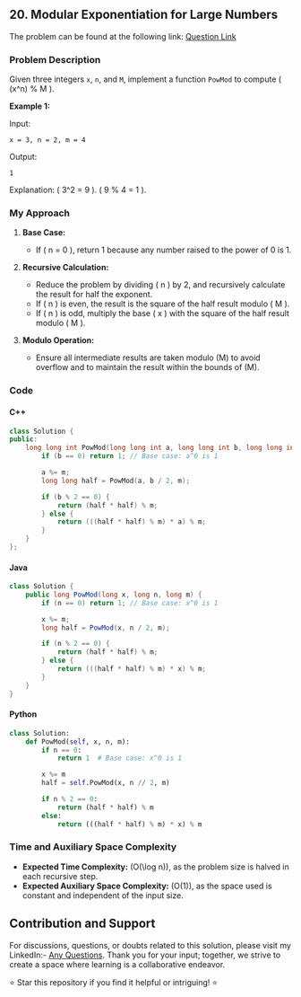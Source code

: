## 20. Modular Exponentiation for Large Numbers

The problem can be found at the following link: [Question Link](https://www.geeksforgeeks.org/problems/modular-exponentiation-for-large-numbers5537/1)

### Problem Description

Given three integers `x`, `n`, and `M`, implement a function `PowMod` to compute \( (x^n) \% M \).

**Example 1:**

Input:
```
x = 3, n = 2, m = 4
```
Output:
```
1
```
Explanation:
\( 3^2 = 9 \). \( 9 \% 4 = 1 \).

### My Approach

1. **Base Case:**
   - If \( n = 0 \), return 1 because any number raised to the power of 0 is 1.

2. **Recursive Calculation:**
   - Reduce the problem by dividing \( n \) by 2, and recursively calculate the result for half the exponent.
   - If \( n \) is even, the result is the square of the half result modulo \( M \).
   - If \( n \) is odd, multiply the base \( x \) with the square of the half result modulo \( M \).

3. **Modulo Operation:**
   - Ensure all intermediate results are taken modulo (M) to avoid overflow and to maintain the result within the bounds of (M).

### Code

#### C++

```cpp
class Solution {
public:
    long long int PowMod(long long int a, long long int b, long long int m) {
        if (b == 0) return 1; // Base case: a^0 is 1

        a %= m;
        long long half = PowMod(a, b / 2, m);

        if (b % 2 == 0) {
            return (half * half) % m;
        } else {
            return (((half * half) % m) * a) % m;
        }
    }
};
```

#### Java

```java
class Solution {
    public long PowMod(long x, long n, long m) {
        if (n == 0) return 1; // Base case: x^0 is 1

        x %= m;
        long half = PowMod(x, n / 2, m);

        if (n % 2 == 0) {
            return (half * half) % m;
        } else {
            return (((half * half) % m) * x) % m;
        }
    }
}
```

#### Python

```python
class Solution:
    def PowMod(self, x, n, m):
        if n == 0:
            return 1  # Base case: x^0 is 1

        x %= m
        half = self.PowMod(x, n // 2, m)

        if n % 2 == 0:
            return (half * half) % m
        else:
            return (((half * half) % m) * x) % m
```

### Time and Auxiliary Space Complexity

- **Expected Time Complexity:** \(O(\log n)\), as the problem size is halved in each recursive step.
- **Expected Auxiliary Space Complexity:** \(O(1)\), as the space used is constant and independent of the input size. 

## Contribution and Support

For discussions, questions, or doubts related to this solution, please visit my LinkedIn:- [Any Questions](https://www.linkedin.com/in/het-patel-8b110525a/).
Thank you for your input; together, we strive to create a space where learning is a collaborative endeavor.

⭐ Star this repository if you find it helpful or intriguing! ⭐
